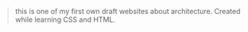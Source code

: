 > this is one of my first own draft websites about architecture. Created while learning CSS and HTML.
